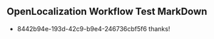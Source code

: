 ## OpenLocalization Workflow Test MarkDown
* 8442b94e-193d-42c9-b9e4-246736cbf5f6 thanks!

<!--HONumber=Oct16_HO3-->


